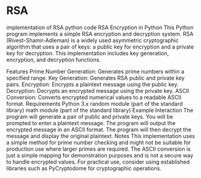 # RSA
implementation of RSA python code
RSA Encryption in Python
This Python program implements a simple RSA encryption and decryption system. RSA (Rivest-Shamir-Adleman) is a widely used asymmetric cryptographic algorithm that uses a pair of keys: a public key for encryption and a private key for decryption. This implementation includes key generation, encryption, and decryption functions.

Features
Prime Number Generation: Generates prime numbers within a specified range.
Key Generation: Generates RSA public and private key pairs.
Encryption: Encrypts a plaintext message using the public key.
Decryption: Decrypts an encrypted message using the private key.
ASCII Conversion: Converts encrypted numerical values to a readable ASCII format.
Requirements
Python 3.x
random module (part of the standard library)
math module (part of the standard library)
Example Interaction
The program will generate a pair of public and private keys.
You will be prompted to enter a plaintext message.
The program will output the encrypted message in an ASCII format.
The program will then decrypt the message and display the original plaintext.
Notes
This implementation uses a simple method for prime number checking and might not be suitable for production use where larger primes are required.
The ASCII conversion is just a simple mapping for demonstration purposes and is not a secure way to handle encrypted values.
For practical use, consider using established libraries such as PyCryptodome for cryptographic operations.
